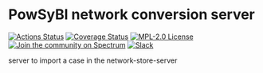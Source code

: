 # PowSyBl network conversion server

[![Actions Status](https://github.com/powsybl/powsybl-network-conversion-server/actions/workflows/build.yml/badge.svg?branch=main)](https://github.com/powsybl/powsybl-network-conversion-server/actions)
[![Coverage Status](https://sonarcloud.io/api/project_badges/measure?project=com.powsybl%3Apowsybl-network-conversion-server&metric=coverage)](https://sonarcloud.io/component_measures?id=com.powsybl%3Apowsybl-network-conversion-server&metric=coverage)
[![MPL-2.0 License](https://img.shields.io/badge/license-MPL_2.0-blue.svg)](https://www.mozilla.org/en-US/MPL/2.0/)
[![Join the community on Spectrum](https://withspectrum.github.io/badge/badge.svg)](https://spectrum.chat/powsybl)
[![Slack](https://img.shields.io/badge/slack-powsybl-blueviolet.svg?logo=slack)](https://join.slack.com/t/powsybl/shared_invite/zt-36jvd725u-cnquPgZb6kpjH8SKh~FWHQ)

server to import a case in the network-store-server
